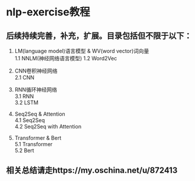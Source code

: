 # nlp-exercise教程
## 后续持续完善，补充，扩展。目录包括但不限于以下：

1. LM(language model)语言模型 & WV(word vector)词向量  
  1.1 NNLM(神经网络语言模型)
  1.2 Word2Vec
  
2. CNN卷积神经网络  
  2.1 CNN
  
3. RNN循环神经网络  
  3.1 RNN  
  3.2 LSTM
  
4. Seq2Seq & Attention  
  4.1 Seq2Seq  
  4.2 Seq2Seq with Attention
  
5. Transformer & Bert  
  5.1 Transformer  
  5.2 Bert
  
## 相关总结请走https://my.oschina.net/u/872413
